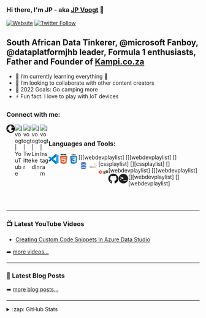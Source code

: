 ### Hi there, I'm JP - aka [JP Voogt][website] 👋 

[![Website](https://img.shields.io/website?label=blog.voogie.online&style=for-the-badge&url=https%3A%2F%2Fblog.voogie.online)](https://blog.voogie.online)
[![Twitter Follow](https://img.shields.io/twitter/follow/jvoogt?color=1DA1F2&logo=twitter&style=for-the-badge)](https://twitter.com/intent/follow?original_referer=https%3A%2F%2Fgithub.com%2Fjvoogt&screen_name=codeSTACKr)

## South African Data Tinkerer, @microsoft Fanboy, @dataplatformjhb leader, Formula 1 enthusiasts, Father and Founder of [Kampi.co.za][Kampi.co.za]

- 🌱 I’m currently learning everything 🤣
- 👯 I’m looking to collaborate with other content creators
- 🥅 2022 Goals: Go camping more
- ⚡ Fun fact: I love to play with IoT devices

### Connect with me:

[<img align="left" alt="blog.voogie.online" width="22px" src="https://raw.githubusercontent.com/iconic/open-iconic/master/svg/globe.svg" />][website]
[<img align="left" alt="jvoogt | YouTube" width="22px" src="https://cdn.jsdelivr.net/npm/simple-icons@v3/icons/youtube.svg" />][youtube]
[<img align="left" alt="jvoogt | Twitter" width="22px" src="https://cdn.jsdelivr.net/npm/simple-icons@v3/icons/twitter.svg" />][twitter]
[<img align="left" alt="jvoogt | LinkedIn" width="22px" src="https://cdn.jsdelivr.net/npm/simple-icons@v3/icons/linkedin.svg" />][linkedin]
[<img align="left" alt="jvoogt | Instagram" width="22px" src="https://cdn.jsdelivr.net/npm/simple-icons@v3/icons/instagram.svg" />][instagram]

<br />

### Languages and Tools:

[<img align="left" alt="Visual Studio Code" width="26px" src="https://raw.githubusercontent.com/github/explore/80688e429a7d4ef2fca1e82350fe8e3517d3494d/topics/visual-studio-code/visual-studio-code.png" />][webdevplaylist]
[<img align="left" alt="HTML5" width="26px" src="https://raw.githubusercontent.com/github/explore/80688e429a7d4ef2fca1e82350fe8e3517d3494d/topics/html/html.png" />][webdevplaylist]
[<img align="left" alt="CSS3" width="26px" src="https://raw.githubusercontent.com/github/explore/80688e429a7d4ef2fca1e82350fe8e3517d3494d/topics/css/css.png" />][cssplaylist]
[<img align="left" alt="Sass" width="26px" src="https://raw.githubusercontent.com/github/explore/80688e429a7d4ef2fca1e82350fe8e3517d3494d/topics/sql/sql.png" />][cssplaylist]
[<img align="left" alt="MySQL" width="26px" src="https://raw.githubusercontent.com/github/explore/80688e429a7d4ef2fca1e82350fe8e3517d3494d/topics/mysql/mysql.png" />][webdevplaylist]
[<img align="left" alt="Git" width="26px" src="https://raw.githubusercontent.com/github/explore/80688e429a7d4ef2fca1e82350fe8e3517d3494d/topics/git/git.png" />][webdevplaylist]
[<img align="left" alt="GitHub" width="26px" src="https://raw.githubusercontent.com/github/explore/78df643247d429f6cc873026c0622819ad797942/topics/github/github.png" />][webdevplaylist]
[<img align="left" alt="Terminal" width="26px" src="https://raw.githubusercontent.com/github/explore/80688e429a7d4ef2fca1e82350fe8e3517d3494d/topics/terminal/terminal.png" />][webdevplaylist]

<br />
<br />

---

### 📺 Latest YouTube Videos

<!-- YOUTUBE:START -->
- [Creating Custom Code Snippets in Azure Data Studio](https://www.youtube.com/watch?v=4Bd2Ibb3wyY)

➡️ [more videos...](tps://www.youtube.com/channel/UCaunJ16mYqMye0JEP2tFyqw)

---

### 📕 Latest Blog Posts

<!-- BLOG-POST-LIST:START -->
<!-- BLOG-POST-LIST:END -->

➡️ [more blog posts...](https://codestackr.com)

---


<details>
  <summary>:zap: GitHub Stats</summary>

  <img align="left" alt="JVoogt's GitHub Stats" src="https://github-readme-stats.codestackr.vercel.app/api?username=codeSTACKr&show_icons=true&hide_border=true" />

</details>

[website]: https://blog.voogie.online
[twitter]: https://twitter.com/jpvoogt
[youtube]: https://www.youtube.com/channel/UCaunJ16mYqMye0JEP2tFyqw
[instagram]: https://instagram.com/jpvoogt
[linkedin]: https://www.linkedin.com/in/jean-pierre-voogt-a8b35132
[kampi.co.za]: https://kampi.co.za